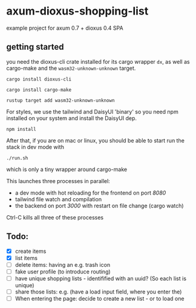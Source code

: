 # axum-dioxus-shopping-list
example project for axum 0.7 + dioxus 0.4 SPA

## getting started
you need the dioxus-cli crate installed for its cargo wrapper `dx`,
as well as cargo-make and the `wasm32-unknown-unknown` target.

```shell
cargo install dioxus-cli
```

```shell
cargo install cargo-make
```

```shell
rustup target add wasm32-unknown-unknown
```

For styles, we use the tailwind and DaisyUI 'binary' so you need npm installed on your system and install the DaisyUI dep. 

```shell
npm install
```

After that, if you are on mac or linux, you should be able to start run the stack in dev mode with

```shell
./run.sh
```
which is only a tiny wrapper around cargo-make

This launches three processes in parallel: 
* a dev mode with hot reloading for the frontend on port *8080*
* tailwind file watch and compilation
* the backend on port *3000* with restart on file change (cargo watch)

Ctrl-C kills all three of these processes


## Todo:

- [x] create items
- [x] list items
- [ ] delete items: having an e.g. trash icon
- [ ] fake user profile (to introduce routing)
- [ ] have unique shopping lists - identifified with an uuid? (So each list is unique)
- [ ] share those lists: e.g. (have a load input field, where you enter the)
- [ ] When entering the page: decide to create a new list - or to load one
